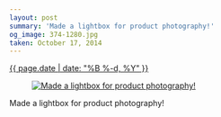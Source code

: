 ```yaml
---
layout: post
summary: 'Made a lightbox for product photography!'
og_image: 374-1280.jpg
taken: October 17, 2014
---
```


<div class="post">
 <time>
  <a href="/374">
   {{ page.date | date: "%B %-d, %Y" }}
  </a>
 </time>
 <a href="/374">
  <figure data-taken="10/17/2014">
   <img alt="Made a lightbox for product photography!" sizes="(min-width: 700px) 50vw, calc(100vw - 2rem)" src="{{ site.assets_url }}/374-640.jpg" srcset="{{ site.assets_url }}/374-1280.jpg 1280w, {{ site.assets_url }}/374-960.jpg 960w, {{ site.assets_url }}/374-640.jpg 640w, {{ site.assets_url }}/374-320.jpg 320w"/>
  </figure>
 </a>
 <span>
  Made a lightbox for product photography!
 </span>
</div>
